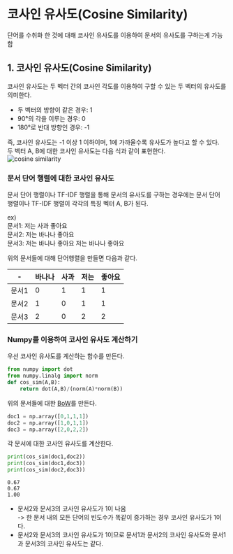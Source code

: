 # 코사인 유사도(Cosine Similarity)
단어를 수취화 한 것에 대해 코사인 유사도를 이용하여 문서의 유사도를 구하는게 가능함

## 1. 코사인 유사도(Cosine Similarity)
코사인 유사도는 두 벡터 간의 코사인 각도를 이용하여 구할 수 있는 두 벡터의 유사도를 의미한다.
- 두 벡터의 방향이 같은 경우: 1
- 90°의 각을 이루는 경우: 0
- 180°로 반대 방향인 경우: -1

즉, 코사인 유사도는 -1 이상 1 이하이며, 1에 가까울수록 유사도가 높다고 할 수 있다.  
두 벡터 A, B에 대한 코사인 유사도는 다음 식과 같이 표현한다.  
<img src="https://latex.codecogs.com/svg.latex?\;similarity=cos(\theta)=\frac{A\cdot{B}}{||A||||B||}=\frac{\sum_{i=1}^{n}{A_i\times{B_i}}}{\sqrt{\sum_{i=1}^{n}{(A_i)^2}}\times{\sqrt{\sum_{i=1}^{n}{(B_i)^2}}}}" title="cosine similarity" />  

### 문서 단어 행렬에 대한 코사인 유사도
문서 단어 행렬이나 TF-IDF 행렬을 통해 문서의 유사도를 구하는 경우에는 문서 단어 행렬이나 TF-IDF 행렬이 각각의 특징 벡터 A, B가 된다.  

ex)  
문서1: 저는 사과 좋아요  
문서2: 저는 바나나 좋아요  
문서3: 저는 바나나 좋아요 저는 바나나 좋아요  

위의 문서들에 대해 단어행렬을 만들면 다음과 같다.

|-|바나나|사과|저는|좋아요|
|----|----|----|----|----|
|문서1|0|1|1|1|
|문서2|1|0|1|1|
|문서3|2|0|2|2|

### Numpy를 이용하여 코사인 유사도 계산하기
우선 코사인 유사도를 계산하는 함수를 만든다.
```python
from numpy import dot
from numpy.linalg import norm
def cos_sim(A,B):
    return dot(A,B)/(norm(A)*norm(B))
```
위의 문서들에 대한 [BoW](https://github.com/jionchu/TIL/blob/master/NLP/Bag%20of%20Words(BoW).md)를 만든다.
```python
doc1 = np.array([0,1,1,1])
doc2 = np.array([1,0,1,1])
doc3 = np.array([2,0,2,2])
```
각 문서에 대한 코사인 유사도를 계산한다.
```python
print(cos_sim(doc1,doc2))
print(cos_sim(doc1,doc3))
print(cos_sim(doc2,doc3))
```
```
0.67
0.67
1.00
```
- 문서2와 문서3의 코사인 유사도가 1이 나옴  
-> 한 문서 내의 모든 단어의 빈도수가 똑같이 증가하는 경우 코사인 유사도가 1이다.  
- 문서2와 문서3의 코사인 유사도가 1이므로 문서1과 문서2의 코사인 유사도와 문서1과 문서3의 코사인 유사도는 같다.
